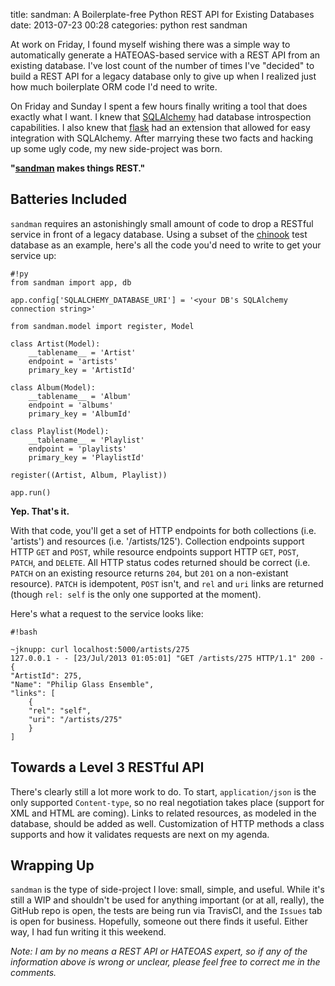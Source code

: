 title: sandman: A Boilerplate-free Python REST API for Existing Databases
date: 2013-07-23 00:28
categories: python rest sandman

At work on Friday, I found myself wishing there was a simple way to
automatically generate a HATEOAS-based service with a REST API from an existing
database. I've lost count of the number of times I've "decided" to build a REST
API for a legacy database only to give up when I realized just how much
boilerplate ORM code I'd need to write.
<!--more-->
On Friday and Sunday I spent a few hours finally writing a tool that does exactly
what I want. I knew that [SQLAlchemy](http://www.sqlalchemy.org) had database introspection 
capabilities. I also knew that [flask](http://flask.pocoo.org) had an extension
that allowed for easy integration with SQLAlchemy. After marrying these two
facts and hacking up some ugly code, my new side-project was born.

**"[sandman](http://www.github.com/jeffknupp/sandman) makes things REST."**

## Batteries Included

`sandman` requires an astonishingly small amount of code to drop a RESTful
service in front of a legacy database. Using a subset of the [chinook](http://chinookdatabase.codeplex.com)
test database as an example, here's all the code you'd need to write to get your
service up:

    #!py
    from sandman import app, db

    app.config['SQLALCHEMY_DATABASE_URI'] = '<your DB's SQLAlchemy connection string>'

    from sandman.model import register, Model

    class Artist(Model):
        __tablename__ = 'Artist'
        endpoint = 'artists'
        primary_key = 'ArtistId'

    class Album(Model):
        __tablename__ = 'Album'
        endpoint = 'albums'
        primary_key = 'AlbumId'

    class Playlist(Model):
        __tablename__ = 'Playlist'
        endpoint = 'playlists'
        primary_key = 'PlaylistId'

    register((Artist, Album, Playlist))

    app.run()

**Yep. That's it.**

With that code, you'll get a set of HTTP endpoints for both collections (i.e.  'artists') and 
resources (i.e. '/artists/125'). Collection endpoints support HTTP `GET` and `POST`,
while resource endpoints support HTTP `GET`, `POST`, `PATCH`, and `DELETE`. All
HTTP status codes returned should be correct (i.e. `PATCH` on an existing
resource returns `204`, but `201` on a non-existant resource). `PATCH` is idempotent, `POST` isn't, and `rel` and `uri` links are returned (though `rel: self` is the only one supported at the moment).

Here's what a request to the service looks like:

    #!bash

    ~jknupp: curl localhost:5000/artists/275                                            
    127.0.0.1 - - [23/Jul/2013 01:05:01] "GET /artists/275 HTTP/1.1" 200 -
    {
    "ArtistId": 275,
    "Name": "Philip Glass Ensemble",
    "links": [
        {
        "rel": "self",
        "uri": "/artists/275"
        }
    ]
## Towards a Level 3 RESTful API

There's clearly still a lot more work to do. To start, `application/json` is the
only supported `Content-type`, so no real negotiation takes place (support for
XML and HTML are coming). Links to related resources, as modeled in the
database, should be added as well. Customization of HTTP methods a class
supports and how it validates requests are next on my agenda.

## Wrapping Up

`sandman` is the type of side-project I love: small, simple, and useful. While
it's still a WIP and shouldn't be used for anything important (or at all,
really), the GitHub repo is open, the tests are being run via TravisCI, and the
`Issues` tab is open for business. Hopefully, someone out there finds it useful.
Either way, I had fun writing it this weekend.

*Note: I am by no means a REST API or HATEOAS expert, so if any of the information above is wrong or unclear, please feel free to correct me in the comments.*
